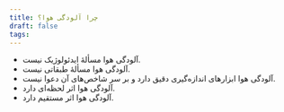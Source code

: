 ```yaml
---
title: چرا آلودگی هوا؟
draft: false
tags:
---
```

- آلودگی هوا مسألهٔ ایدئولوژیک نیست.
- آلودگی هوا مسألهٔ طبقاتی نیست.
- آلودگی هوا ابزارهای اندازه‌گیری دقیق دارد و بر سر شاخص‌های آن دعوا نیست.
- آلودگی هوا اثر لحظه‌ای دارد.
- آلودگی هوا اثر مستقیم دارد.